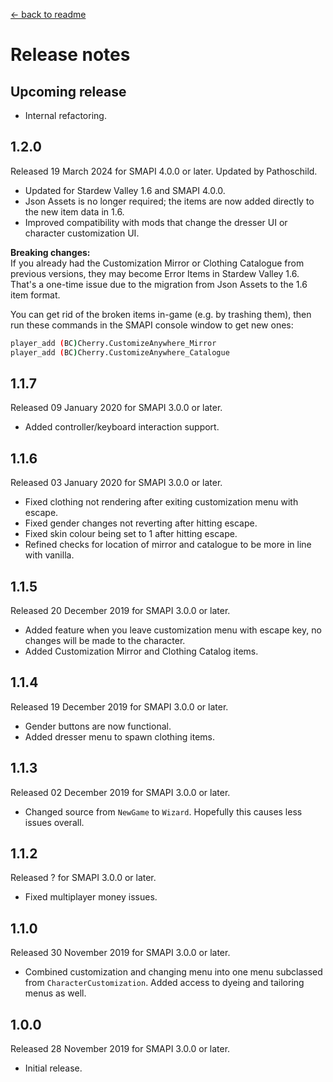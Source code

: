 ﻿[← back to readme](README.md)

# Release notes
## Upcoming release
- Internal refactoring.

## 1.2.0
Released 19 March 2024 for SMAPI 4.0.0 or later. Updated by Pathoschild.

- Updated for Stardew Valley 1.6 and SMAPI 4.0.0.
- Json Assets is no longer required; the items are now added directly to the new item data in 1.6.
- Improved compatibility with mods that change the dresser UI or character customization UI.

**Breaking changes:**  
If you already had the Customization Mirror or Clothing Catalogue from previous versions, they may become Error Items
in Stardew Valley 1.6. That's a one-time issue due to the migration from Json Assets to the 1.6 item format.

You can get rid of the broken items in-game (e.g. by trashing them), then run these commands in the SMAPI console
window to get new ones:
```sh
player_add (BC)Cherry.CustomizeAnywhere_Mirror
player_add (BC)Cherry.CustomizeAnywhere_Catalogue
```

## 1.1.7
Released 09 January 2020 for SMAPI 3.0.0 or later.

- Added controller/keyboard interaction support.

## 1.1.6
Released 03 January 2020 for SMAPI 3.0.0 or later.

- Fixed clothing not rendering after exiting customization menu with escape.
- Fixed gender changes not reverting after hitting escape.
- Fixed skin colour being set to 1 after hitting escape.
- Refined checks for location of mirror and catalogue to be more in line with vanilla.

## 1.1.5
Released 20 December 2019 for SMAPI 3.0.0 or later.

- Added feature when you leave customization menu with escape key, no changes will be made to the character.
- Added Customization Mirror and Clothing Catalog items.

## 1.1.4
Released 19 December 2019 for SMAPI 3.0.0 or later.

- Gender buttons are now functional.
- Added dresser menu to spawn clothing items.

## 1.1.3
Released 02 December 2019 for SMAPI 3.0.0 or later.

- Changed source from `NewGame` to `Wizard`. Hopefully this causes less issues overall.

## 1.1.2
Released ? for SMAPI 3.0.0 or later.

- Fixed multiplayer money issues.

## 1.1.0
Released 30 November 2019 for SMAPI 3.0.0 or later.

- Combined customization and changing menu into one menu subclassed from `CharacterCustomization`. Added access to
  dyeing and tailoring menus as well.

## 1.0.0
Released 28 November 2019 for SMAPI 3.0.0 or later.

- Initial release.
